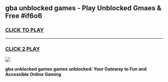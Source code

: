 
## gba unblocked games - Play Unblocked Gmaes & Free #if6o6
<h3>
<a href="https://news.freeplayer.one?title=gba_unblocked_games&ref=03M">CLICK TO PLAY</a></h3>
<hr>

<h3>
<a href="https://news.freeplayer.one?title=gba_unblocked_games&ref=03M">CLICK 2 PLAY</a>
  
</h3>

<a href="https://news.freeplayer.one?title=gba_unblocked_games&ref=03M"><img src="https://clearcache.store/games.png"></a>


**gba unblocked games games unblocked: Your Gateway to Fun and Accessible Online Gaming**
